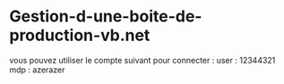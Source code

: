 # Gestion-d-une-boite-de-production-vb.net

vous pouvez utiliser le compte suivant pour connecter :
user : 12344321
mdp  : azerazer

